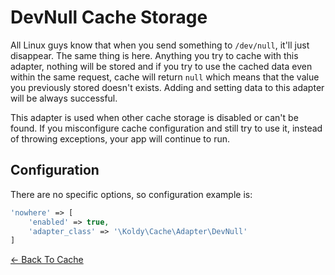 # DevNull Cache Storage

All Linux guys know that when you send something to `/dev/null`, it'll just disappear. The same thing is here. Anything
you try to cache with this adapter, nothing will be stored and if you try to use the cached data even within the
same request, cache will return `null` which means that the value you previously stored doesn't exists. Adding and
setting data to this adapter will be always successful.

This adapter is used when other cache storage is disabled or can't be found. If you misconfigure cache configuration
and still try to use it, instead of throwing exceptions, your app will continue to run.


## Configuration

There are no specific options, so configuration example is:

```php
'nowhere' => [
    'enabled' => true,
    'adapter_class' => '\Koldy\Cache\Adapter\DevNull'
]
```

[&larr; Back To Cache](../cache.md#available-cache-engines)